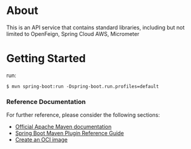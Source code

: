 # About
This is an API service that contains standard libraries, including but not limited to OpenFeign, Spring Cloud AWS, Micrometer

# Getting Started
run:
```
$ mvn spring-boot:run -Dspring-boot.run.profiles=default
```

### Reference Documentation
For further reference, please consider the following sections:

* [Official Apache Maven documentation](https://maven.apache.org/guides/index.html)
* [Spring Boot Maven Plugin Reference Guide](https://docs.spring.io/spring-boot/docs/3.1.10/maven-plugin/reference/html/)
* [Create an OCI image](https://docs.spring.io/spring-boot/docs/3.1.10/maven-plugin/reference/html/#build-image)

